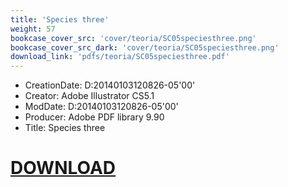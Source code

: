 ```yaml
---
title: 'Species three'
weight: 57
bookcase_cover_src: 'cover/teoria/SC05speciesthree.png'
bookcase_cover_src_dark: 'cover/teoria/SC05speciesthree.png'
download_link: 'pdfs/teoria/SC05speciesthree.pdf'
---
```


- CreationDate: D:20140103120826-05'00'
- Creator: Adobe Illustrator CS5.1
- ModDate: D:20140103120826-05'00'
- Producer: Adobe PDF library 9.90
- Title: Species three
# [DOWNLOAD](/pdfs/teoria/SC05speciesthree.pdf)
